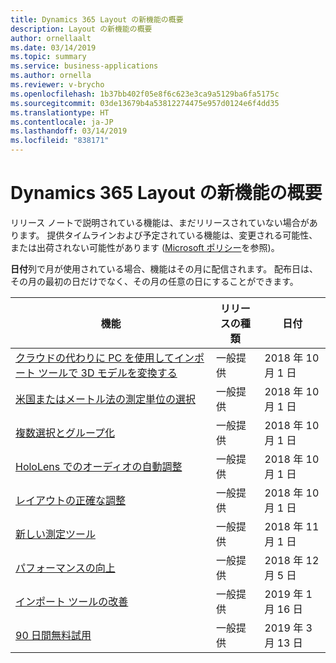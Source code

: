 ```yaml
---
title: Dynamics 365 Layout の新機能の概要
description: Layout の新機能の概要
author: ornellaalt
ms.date: 03/14/2019
ms.topic: summary
ms.service: business-applications
ms.author: ornella
ms.reviewer: v-brycho
ms.openlocfilehash: 1b37bb402f05e8f6c623e3ca9a5129ba6fa5175c
ms.sourcegitcommit: 03de13679b4a53812274475e957d0124e6f4dd35
ms.translationtype: HT
ms.contentlocale: ja-JP
ms.lasthandoff: 03/14/2019
ms.locfileid: "838171"
---
```

# <a name="summary-of-whats-new-in-dynamics-365-layout"></a>Dynamics 365 Layout の新機能の概要

リリース ノートで説明されている機能は、まだリリースされていない場合があります。 提供タイムラインおよび予定されている機能は、変更される可能性、または出荷されない可能性があります ([Microsoft ポリシー](https://go.microsoft.com/fwlink/p/?linkid=2007332)を参照)。

**日付**列で月が使用されている場合、機能はその月に配信されます。 配布日は、その月の最初の日だけでなく、その月の任意の日にすることができます。


| **機能**                                                 | **リリースの種類**     | **日付** |
|-------------------------------------------------------------|----------------------|--------------------------|
| [クラウドの代わりに PC を使用してインポート ツールで 3D モデルを変換する](import-tool-PC-option.md)  | 一般提供 | 2018 年 10 月 1 日|
| [米国またはメートル法の測定単位の選択](unit-measure.md)             | 一般提供 | 2018 年 10 月 1 日             |
| [複数選択とグループ化](multi-select.md)                       | 一般提供 | 2018 年 10 月 1 日             |
| [HoloLens でのオーディオの自動調整](dynamics-audio.md)        | 一般提供 | 2018 年 10 月 1 日             |
| [レイアウトの正確な調整](precisely-realign-layout.md) | 一般提供 | 2018 年 10 月 1 日    |
| [新しい測定ツール](measurement-tools.md)            | 一般提供 | 2018 年 11 月 1 日               |
| [パフォーマンスの向上](performance-mode-setting.md)            | 一般提供 | 2018 年 12 月 5 日               |
| [インポート ツールの改善](import-tool.md)|一般提供|2019 年 1 月 16 日|
| [90 日間無料試用](free-trial.md)|一般提供|2019 年 3 月 13 日|

